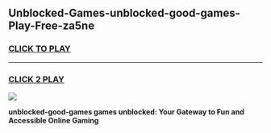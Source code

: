 
## Unblocked-Games-unblocked-good-games-Play-Free-za5ne
<h3>
<a href="https://premium76.site?title=unblocked-good-games&ref=18A">CLICK TO PLAY</a></h3>
<hr>

<h3>
<a href="https://premium76.site?title=unblocked-good-games&ref=18A">CLICK 2 PLAY</a>
  
</h3>

<a href="https://premium76.site?title=unblocked-good-games&ref=18A"><img src="https://clearcache.store/games.png"></a>


**unblocked-good-games games unblocked: Your Gateway to Fun and Accessible Online Gaming**
